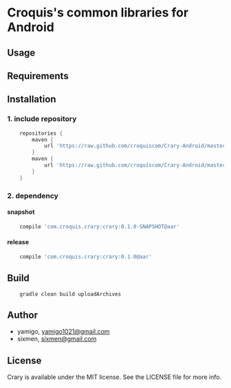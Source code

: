 # Croquis's common libraries for Android

## Usage

## Requirements

## Installation
### 1. include repository
``` groovy
    repositories {
        maven {
            url 'https://raw.github.com/croquiscom/Crary-Android/master/deploy/releases'
        }
        maven {
            url 'https://raw.github.com/croquiscom/Crary-Android/master/deploy/snapshots'
        }
    }
```

### 2. dependency
#### snapshot
``` groovy
    compile 'com.croquis.crary:crary:0.1.0-SNAPSHOT@aar'
```
#### release
``` groovy
    compile 'com.croquis.crary:crary:0.1.0@aar'
```

## Build
```
    gradle clean build uploadArchives
```

## Author

* yamigo, yamigo1021@gmail.com
* sixmen, sixmen@gmail.com

## License

Crary is available under the MIT license. See the LICENSE file for more info.
